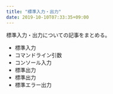 ```yaml
---
title: "標準入力・出力"
date: 2019-10-10T07:33:35+09:00
---
```


標準入力・出力についての記事をまとめる。

- 標準入力
 - コマンドライン引数 
 - コンソール入力
- 標準出力
 - 標準出力
 - 標準エラー出力